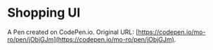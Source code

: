 # Shopping UI

A Pen created on CodePen.io. Original URL: [https://codepen.io/mo-ro/pen/jObjGJm](https://codepen.io/mo-ro/pen/jObjGJm).


